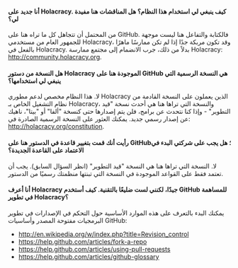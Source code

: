 #### أنا جديد على Holacracy. كيف ينبغي لي استخدام هذا النظام؟ هل المناقشات هنا مفيدة لي؟

من المحتمل أن تتجاهل كل ما تراه هنا على GitHub. فالكتابة والتفاعل هنا ليست موجهة للجمهور العام من مستخدمي Holacracy، وقد تكون مربكة جدًا إذا لم تكن ممارسًا ماهرًا بالفعل في Holacracy. بدلاً من ذلك، جرب الانضمام إلى مجتمع ممارسة Holacracy: http://community.holacracy.org.

#### هل النسخة من دستور Holacracy الموجودة هنا على GitHub هي النسخة الرسمية التي ينبغي لي استخدامها؟

لا. هذا النظام مخصص لدعم مطوري Holacracy الذين يعملون على النسخة القادمة من نظام التشغيل الخاص بـ Holacracy، والنسخة التي تراها هنا هي أحدث نسخة "قيد التطوير" - وإذا كنا نتحدث عن برامج، فلن يتم إصدارها حتى كنسخة "ألفا" أو "بيتا"، ناهيك عن إصدار رسمي جديد. يمكنك العثور على النسخة الرسمية الصادرة في: http://holacracy.org/constitution.

#### رأيت أنك قمت بتغيير قاعدة في الدستور هنا على GitHub؛ هل يجب على شركتي البدء في الاعتماد على القاعدة الجديدة؟

لا. النسخة التي تراها هنا هي النسخة "قيد التطوير" (انظر السؤال السابق). يجب أن تعتمد فقط على القواعد الموجودة في النسخة التي تبنتها منظمتك رسميًا من الدستور.

#### أنا أعرف Holacracy جيدًا، لكنني لست ضليعًا بالتقنية. كيف أستخدم GitHub للمساهمة في تطوير Holacracy؟

يمكنك البدء بالتعرف على هذه الموارد الأساسية حول التحكم في الإصدارات في تطوير البرمجيات مفتوحة المصدر وأساسيات GitHub:

- http://en.wikipedia.org/w/index.php?title=Revision_control  
- https://help.github.com/articles/fork-a-repo  
- https://help.github.com/articles/using-pull-requests  
- https://help.github.com/articles/github-glossary  
